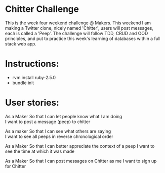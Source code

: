 Chitter Challenge
=================

This is the week four weekend challenge @ Makers. This weekend I am making a Twitter clone, nicely named 'Chitter', users will post messages, each is called a 'Peep'. The challenge will follow TDD, CRUD and OOD principles, and put to practice this week's learning of databases within a full stack web app.

Instructions:
=================
- rvm install ruby-2.5.0
- bundle init


User stories:
=================

As a Maker
So that I can let people know what I am doing  
I want to post a message (peep) to chitter

As a maker
So that I can see what others are saying  
I want to see all peeps in reverse chronological order

As a Maker
So that I can better appreciate the context of a peep
I want to see the time at which it was made

As a Maker
So that I can post messages on Chitter as me
I want to sign up for Chitter
